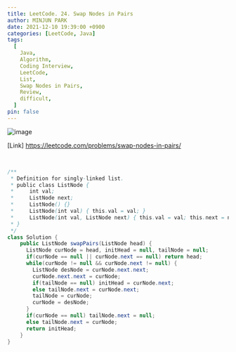 ```yaml
---
title: LeetCode. 24. Swap Nodes in Pairs
author: MINJUN PARK
date: 2021-12-10 19:39:00 +0900
categories: [LeetCode, Java]
tags:
  [
    Java,
    Algorithm,
    Coding Interview,
    LeetCode,
    List,
    Swap Nodes in Pairs,
    Review,
    difficult,
  ]
pin: false
---
```


![image](https://user-images.githubusercontent.com/55131164/145560777-2ada3d8b-b2a0-4201-84df-889fa5f2e7fb.png)

[Link] <https://leetcode.com/problems/swap-nodes-in-pairs/>

<br>

```java
/**
 * Definition for singly-linked list.
 * public class ListNode {
 *     int val;
 *     ListNode next;
 *     ListNode() {}
 *     ListNode(int val) { this.val = val; }
 *     ListNode(int val, ListNode next) { this.val = val; this.next = next; }
 * }
 */
class Solution {
    public ListNode swapPairs(ListNode head) {
      ListNode curNode = head, initHead = null, tailNode = null;
      if(curNode == null || curNode.next == null) return head;
      while(curNode != null && curNode.next != null) {
        ListNode desNode = curNode.next.next;
        curNode.next.next = curNode;
        if(tailNode == null) initHead = curNode.next;
        else tailNode.next = curNode.next;
        tailNode = curNode;
        curNode = desNode;
      }
      if(curNode == null) tailNode.next = null;
      else tailNode.next = curNode;
      return initHead;
    }
}
```
